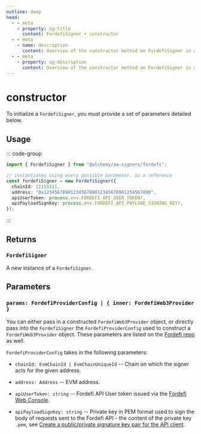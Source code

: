 ```yaml
---
outline: deep
head:
  - - meta
    - property: og:title
      content: FordefiSigner • constructor
  - - meta
    - name: description
      content: Overview of the constructor method on FordefiSigner in aa-signers
  - - meta
    - property: og:description
      content: Overview of the constructor method on FordefiSigner in aa-signers
---
```


# constructor

To initialize a `FordefiSigner`, you must provide a set of parameters detailed below.

## Usage

::: code-group

```ts [example.ts]
import { FordefiSigner } from "@alchemy/aa-signers/fordefi";

// instantiates using every possible parameter, as a reference
const fordefiSigner = new FordefiSigner({
  chainId: 11155111,
  address: "0x1234567890123456789012345678901234567890",
  apiUserToken: process.env.FORDEFI_API_USER_TOKEN!,
  apiPayloadSignKey: process.env.FORDEFI_API_PAYLOAD_SIGNING_KEY!,
});
```

:::

## Returns

### `FordefiSigner`

A new instance of a `FordefiSigner`.

## Parameters

### `params: FordefiProviderConfig | { inner: FordefiWeb3Provider }`

You can either pass in a constructed `FordefiWeb3Provider` object, or directly pass into the `FordefiSigner` the `FordefiProviderConfig` used to construct a `FordefiWeb3Provider` object. These parameters are listed on the [Fordefi repo](https://github.com/FordefiHQ/web3-provider/blob/main/src/types/config.ts) as well.

`FordefiProviderConfig` takes in the following parameters:

- `chainId: EvmChainId | EvmChainUniqueId` -- Chain on which the signer acts for the given address.

- `address: Address` -- EVM address.

- `apiUserToken: string` -- Fordefi API User token issued via the [Fordefi Web Console](https://app.fordefi.com).

- `apiPayloadSignKey: string` -- Private key in PEM format used to sign the body of requests sent to the Fordefi API - the content of the private key `.pem`, see [Create a public/private signature key pair for the API client](https://docs.fordefi.com/reference/pair-an-api-client-with-the-api-signer).
